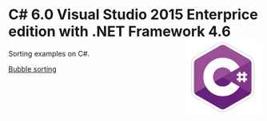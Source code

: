 # C# 6.0 Visual Studio 2015 Enterprice edition with .NET Framework 4.6 <img src="https://github.com/narekye/Password_generator/blob/master/C%23pic.png" align="right" width="150px" height="150px" /> 

Sorting examples on C#.

[Bubble sorting]()
